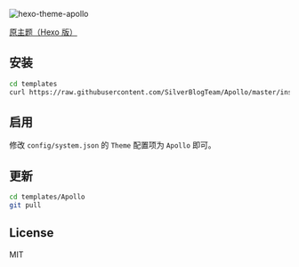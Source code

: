 ![hexo-theme-apollo](https://cloud.githubusercontent.com/assets/9530963/13026956/08e76eca-d277-11e5-8bfc-2e80cea20a0d.png)

[原主题（Hexo 版）](https://github.com/pinggod/hexo-theme-apollo)

## 安装

``` bash
cd templates
curl https://raw.githubusercontent.com/SilverBlogTeam/Apollo/master/install.sh | bash
```

## 启用

修改 `config/system.json` 的 `Theme` 配置项为 `Apollo` 即可。

## 更新

``` bash
cd templates/Apollo
git pull
```

## License

MIT
